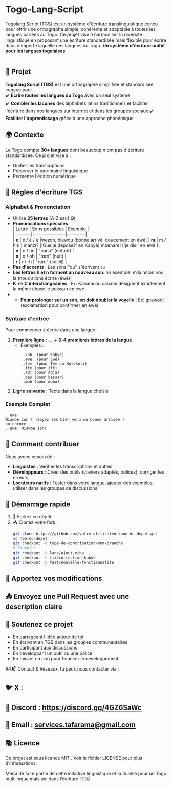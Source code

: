 # Togo-Lang-Script
Togolang Script (TGS) est un système d'écriture translinguistique conçu pour offrir une orthographe simple, cohérente et adaptable à toutes les langues parlées au Togo. Ce projet vise à harmoniser la diversité linguistique en proposant une écriture standardisée mais flexible pour écrire dans n'importe laquelle des langues du Togo.
**Un système d'écriture unifié pour les langues togolaises**  



---

## 📜 Projet  
**Togolang Script (TGS)** est une orthographe simplifiée et standardisée conçue pour :  
✔️ **Écrire toutes les langues du Togo** avec un seul système  
✔️ **Combler les lacunes** des alphabets latins traditionnels et faciliter l'écriture dans nos langues sur internet et dans les groupes sociaux 
✔️ **Faciliter l'apprentissage** grâce à une approche phonémique  

## 🌍 Contexte  
Le Togo compte **30+ langues** dont beaucoup n'ont pas d'écriture standardisée. Ce projet vise à :  
- Unifier les transcriptions  
- Préserver le patrimoine linguistique  
- Permettre l'édition numérique  

## 📜 Règles d'écriture TGS

### **Alphabet & Prononciation**  
- Utilise **25 lettres** (A-Z sauf **Q**)  
- **Prononciations spéciales** :  
  | Lettre | Sons possibles | Exemple |  
  |--------|----------------|---------|  
  | **e**  | é / è / e      |wezon, blewou (bonne arrivé, doucement en éwé|
  | **m**  | m / hm         | manzi? ('Que je dépose?' en Kabyè) mbenare! ('je dis!' en éwé )|  
  | **n**  | n / hn         | "nana" (enfant) |  
  | **o**  | o / oh         | "toro" (nuit) |  
  | **r**  | r / rh         | "raru" (soleil) |  
- **Pas d'accents** : Les sons "ou" s'écrivent `ou`
- **Les lettres h et n forment un nouveau son**: hn
   exemple: mila hnlon nou la (nous allons écrire (éwé))
- **K ↔ C interchangeables** : Ex: Kanami ou canami désignent exactement la même chose le poisson en éwé
- - **Pour prolonger sur un son, on doit doubler la voyelle** : Ex: gnawoo! (exclamation pour confirmer en éwé)

### **Syntaxe d'entrée**  
Pour commencer à écrire dans une langue :  
1. **Première ligne** : `..` + **3-4 premières lettres de la langue**  
   - Exemples :  
     ```text  
     ..kab  (pour Kabyè)  
     ..ewe  (pour Éwé)  
     ..tem  (pour Tem ou Kotokoli)
     ..ife (pour ifè)
     ..adj (pour Adja)
     ..bas (pour bassar)
     ..mob (pour moba) 
     ```  
2. **Ligne suivante** : Texte dans la langue choisie  

### **Exemple Complet**  
```text  
..ewe  
Miawoe zon ! (Soyez les bien venu ou bonne arrivée!)
ou encore
..ewe  Miawoe zon!

```

## 🤝 Comment contribuer

Nous avons besoin de :
- **Linguistes** : Vérifier les transcriptions  et autres 
- **Développeurs** : Créer des outils (claviers adaptés, polices), corriger les erreurs, 
- **Locuteurs natifs** : Tester dans votre langue, ajouter des exemples, utiliser dans les groupes de discussions

## 🚀 Démarrage rapide

1. 🍴 Forkez ce dépôt  
2. 📥 Clonez votre fork :
   ```bash
   git clone https://github.com/votre-utilisateur/nom-du-depot.git
   cd nom-du-depot
   git checkout -b type-de-contribution/nom-branche
   # Exemples :
   git checkout -b lang/ajout-mina
   git checkout -b fix/correction-kabye
   git checkout -b feat/nouvelle-fonctionnalite

## 🔧 Apportez vos modifications

## 📤 Envoyez une Pull Request avec une description claire

## 📢 Soutenez ce projet
- En partageant l'idée autour de toi
- En écrivant en TGS dans les groupes communautaires
- En participant aux discussions
- En développant un outil ou une police
- En faisant un don pour financer le développement

##📬 Contact & Réseaux
Tu peux nous contacter via :

## 🐦 X : 
## 💬 Discord : https://discord.gg/4GZ6SaWc
## 📩 Email : services.tafarama@gmail.com

## 📚 Licence
Ce projet est sous licence MIT . Voir le fichier LICENSE pour plus d’informations.

Merci de faire partie de cette initiative linguistique et culturelle pour un Togo multilingue mais uni dans l’écriture ! 🇹🇬
